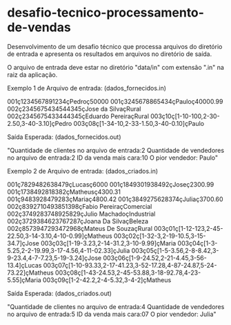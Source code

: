 # desafio-tecnico-processamento-de-vendas

Desenvolvimento de um desafio técnico que processa arquivos do diretório de entrada e apresenta
os resultados em arquivos no diretório de saída.

O arquivo de entrada deve estar no diretório "data/in" com extensão ".in" na raiz da aplicação.

Exemplo 1 de Arquivo de entrada: (dados_fornecidos.in)

001ç1234567891234çPedroç50000
001ç3245678865434çPauloç40000.99
002ç2345675434544345çJose da SilvaçRural
002ç2345675433444345çEduardo PereiraçRural
003ç10ç[1-10-100,2-30-2.50,3-40-3.10]çPedro
003ç08ç[1-34-10,2-33-1.50,3-40-0.10]çPaulo

Saída Esperada: (dados_fornecidos.out)

"Quantidade de clientes no arquivo de entrada:2
Quantidade de vendedores no arquivo de entrada:2
ID da venda mais cara:10
O pior vendedor: Paulo"

Exemplo 2 de Arquivo de entrada: (dados_criados.in)

001ç7829482638479çLucasç6000
001ç1849301938492çJoseç2300.99
001ç1738492818382çMatheusç4300.31
001ç9483928479283çMariaç4800.42
001ç3849275628374çJuliaç3700.60
002ç8392710493851398çFabio PereiraçComercial
002ç3749283748925829çJulio MachadoçIndustrial
002ç3729384623767287çJoana Da SilvaçBeleza
002ç8573947293472968çMateus De SouzaçRural
003ç01ç[1-12-123,2-45-22.50,3-14-3.10,4-10-0.99]çMatheus
003ç02ç[1-32-3,2-19-10.5,3-15-34.7]çJose
003ç03ç[1-19-3.23,2-14-31.2,3-10-9.99]çMaria
003ç04ç[1-3-5.25,2-2-19.99,3-17-4.56,4-11-02.33]çJulia
003ç05ç[1-5-3.56,2-8-8.42,3-9-23.4,4-7-7.23,5-19-3.24]çJose
003ç06ç[1-9-24.52,2-21-4.45,3-56-13.4]çLucas
003ç07ç[1-10-93.33,2-17-41.23,3-52-17.28,4-87-24.87,5-24-73.22]çMatheus
003ç08ç[1-43-24.53,2-45-53.88,3-18-92.78,4-23-5.55]çMaria
003ç09ç[1-2-42.2,2-4-5.32,3-4-2]çMatheus

Saída Esperada: (dados_criados.out)

"Quantidade de clientes no arquivo de entrada:4
Quantidade de vendedores no arquivo de entrada:5
ID da venda mais cara:07
O pior vendedor: Julia"
